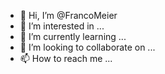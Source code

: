 - 👋 Hi, I’m @FrancoMeier
- 👀 I’m interested in ...
- 🌱 I’m currently learning ...
- 💞️ I’m looking to collaborate on ...
- 📫 How to reach me ...

<!---
FrancoMeier/FrancoMeier is a ✨ special ✨ repository because its `README.md` (this file) appears on your GitHub profile.
You can click the Preview link to take a look at your changes.
--->
